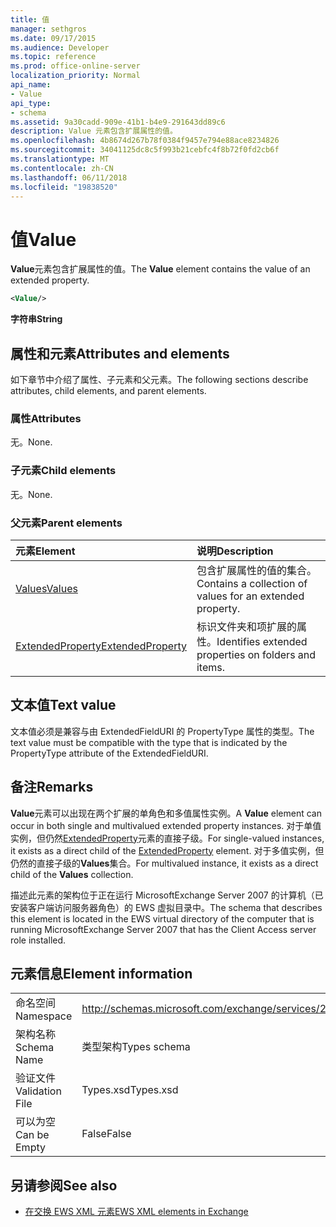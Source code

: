 ```yaml
---
title: 值
manager: sethgros
ms.date: 09/17/2015
ms.audience: Developer
ms.topic: reference
ms.prod: office-online-server
localization_priority: Normal
api_name:
- Value
api_type:
- schema
ms.assetid: 9a30cadd-909e-41b1-b4e9-291643dd89c6
description: Value 元素包含扩展属性的值。
ms.openlocfilehash: 4b8674d267b78f0384f9457e794e88ace8234826
ms.sourcegitcommit: 34041125dc8c5f993b21cebfc4f8b72f0fd2cb6f
ms.translationtype: MT
ms.contentlocale: zh-CN
ms.lasthandoff: 06/11/2018
ms.locfileid: "19838520"
---
```

# <a name="value"></a><span data-ttu-id="8fcae-103">值</span><span class="sxs-lookup"><span data-stu-id="8fcae-103">Value</span></span>

<span data-ttu-id="8fcae-104">**Value**元素包含扩展属性的值。</span><span class="sxs-lookup"><span data-stu-id="8fcae-104">The **Value** element contains the value of an extended property.</span></span> 
  
```xml
<Value/>
```

<span data-ttu-id="8fcae-105">**字符串**</span><span class="sxs-lookup"><span data-stu-id="8fcae-105">**String**</span></span>

## <a name="attributes-and-elements"></a><span data-ttu-id="8fcae-106">属性和元素</span><span class="sxs-lookup"><span data-stu-id="8fcae-106">Attributes and elements</span></span>

<span data-ttu-id="8fcae-107">如下章节中介绍了属性、子元素和父元素。</span><span class="sxs-lookup"><span data-stu-id="8fcae-107">The following sections describe attributes, child elements, and parent elements.</span></span>
  
### <a name="attributes"></a><span data-ttu-id="8fcae-108">属性</span><span class="sxs-lookup"><span data-stu-id="8fcae-108">Attributes</span></span>

<span data-ttu-id="8fcae-109">无。</span><span class="sxs-lookup"><span data-stu-id="8fcae-109">None.</span></span>
  
### <a name="child-elements"></a><span data-ttu-id="8fcae-110">子元素</span><span class="sxs-lookup"><span data-stu-id="8fcae-110">Child elements</span></span>

<span data-ttu-id="8fcae-111">无。</span><span class="sxs-lookup"><span data-stu-id="8fcae-111">None.</span></span>
  
### <a name="parent-elements"></a><span data-ttu-id="8fcae-112">父元素</span><span class="sxs-lookup"><span data-stu-id="8fcae-112">Parent elements</span></span>

|<span data-ttu-id="8fcae-113">**元素**</span><span class="sxs-lookup"><span data-stu-id="8fcae-113">**Element**</span></span>|<span data-ttu-id="8fcae-114">**说明**</span><span class="sxs-lookup"><span data-stu-id="8fcae-114">**Description**</span></span>|
|:-----|:-----|
|[<span data-ttu-id="8fcae-115">Values</span><span class="sxs-lookup"><span data-stu-id="8fcae-115">Values</span></span>](values.md) <br/> |<span data-ttu-id="8fcae-116">包含扩展属性的值的集合。</span><span class="sxs-lookup"><span data-stu-id="8fcae-116">Contains a collection of values for an extended property.</span></span>  <br/> |
|[<span data-ttu-id="8fcae-117">ExtendedProperty</span><span class="sxs-lookup"><span data-stu-id="8fcae-117">ExtendedProperty</span></span>](extendedproperty.md) <br/> |<span data-ttu-id="8fcae-118">标识文件夹和项扩展的属性。</span><span class="sxs-lookup"><span data-stu-id="8fcae-118">Identifies extended properties on folders and items.</span></span>  <br/> |
   
## <a name="text-value"></a><span data-ttu-id="8fcae-119">文本值</span><span class="sxs-lookup"><span data-stu-id="8fcae-119">Text value</span></span>

<span data-ttu-id="8fcae-120">文本值必须是兼容与由 ExtendedFieldURI 的 PropertyType 属性的类型。</span><span class="sxs-lookup"><span data-stu-id="8fcae-120">The text value must be compatible with the type that is indicated by the PropertyType attribute of the ExtendedFieldURI.</span></span>
  
## <a name="remarks"></a><span data-ttu-id="8fcae-121">备注</span><span class="sxs-lookup"><span data-stu-id="8fcae-121">Remarks</span></span>

<span data-ttu-id="8fcae-122">**Value**元素可以出现在两个扩展的单角色和多值属性实例。</span><span class="sxs-lookup"><span data-stu-id="8fcae-122">A **Value** element can occur in both single and multivalued extended property instances.</span></span> <span data-ttu-id="8fcae-123">对于单值实例，但仍然[ExtendedProperty](extendedproperty.md)元素的直接子级。</span><span class="sxs-lookup"><span data-stu-id="8fcae-123">For single-valued instances, it exists as a direct child of the [ExtendedProperty](extendedproperty.md) element.</span></span> <span data-ttu-id="8fcae-124">对于多值实例，但仍然的直接子级的**Values**集合。</span><span class="sxs-lookup"><span data-stu-id="8fcae-124">For multivalued instance, it exists as a direct child of the **Values** collection.</span></span> 
  
<span data-ttu-id="8fcae-125">描述此元素的架构位于正在运行 MicrosoftExchange Server 2007 的计算机（已安装客户端访问服务器角色）的 EWS 虚拟目录中。</span><span class="sxs-lookup"><span data-stu-id="8fcae-125">The schema that describes this element is located in the EWS virtual directory of the computer that is running MicrosoftExchange Server 2007 that has the Client Access server role installed.</span></span>
  
## <a name="element-information"></a><span data-ttu-id="8fcae-126">元素信息</span><span class="sxs-lookup"><span data-stu-id="8fcae-126">Element information</span></span>

|||
|:-----|:-----|
|<span data-ttu-id="8fcae-127">命名空间</span><span class="sxs-lookup"><span data-stu-id="8fcae-127">Namespace</span></span>  <br/> |http://schemas.microsoft.com/exchange/services/2006/types  <br/> |
|<span data-ttu-id="8fcae-128">架构名称</span><span class="sxs-lookup"><span data-stu-id="8fcae-128">Schema Name</span></span>  <br/> |<span data-ttu-id="8fcae-129">类型架构</span><span class="sxs-lookup"><span data-stu-id="8fcae-129">Types schema</span></span>  <br/> |
|<span data-ttu-id="8fcae-130">验证文件</span><span class="sxs-lookup"><span data-stu-id="8fcae-130">Validation File</span></span>  <br/> |<span data-ttu-id="8fcae-131">Types.xsd</span><span class="sxs-lookup"><span data-stu-id="8fcae-131">Types.xsd</span></span>  <br/> |
|<span data-ttu-id="8fcae-132">可以为空</span><span class="sxs-lookup"><span data-stu-id="8fcae-132">Can be Empty</span></span>  <br/> |<span data-ttu-id="8fcae-133">False</span><span class="sxs-lookup"><span data-stu-id="8fcae-133">False</span></span>  <br/> |
   
## <a name="see-also"></a><span data-ttu-id="8fcae-134">另请参阅</span><span class="sxs-lookup"><span data-stu-id="8fcae-134">See also</span></span>

- [<span data-ttu-id="8fcae-135">在交换 EWS XML 元素</span><span class="sxs-lookup"><span data-stu-id="8fcae-135">EWS XML elements in Exchange</span></span>](ews-xml-elements-in-exchange.md)

